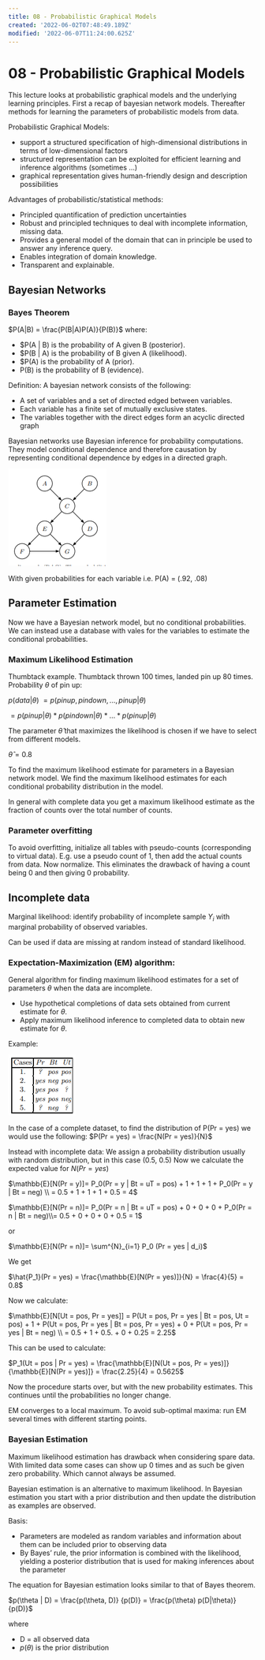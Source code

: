 ```yaml
---
title: 08 - Probabilistic Graphical Models
created: '2022-06-02T07:48:49.189Z'
modified: '2022-06-07T11:24:00.625Z'
---
```


# 08 - Probabilistic Graphical Models
This lecture looks at probabilistic graphical models and the underlying learning principles. First a recap of bayesian network models. Thereafter methods for learning the parameters of probabilistic models from data.

Probabilistic Graphical Models:
- support a structured specification of high-dimensional distributions in terms of low-dimensional factors
- structured representation can be exploited for efficient learning and inference algorithms (sometimes ...)
- graphical representation gives human-friendly design and description possibilities

Advantages of probabilistic/statistical methods:
- Principled quantification of prediction uncertainties
- Robust and principled techniques to deal with incomplete information, missing data. 
- Provides a general model of the domain that can in principle be used to answer any inference query.
- Enables integration of domain knowledge. 
- Transparent and explainable.

## Bayesian Networks

### Bayes Theorem
 $P(A|B) = \frac{P(B|A)P(A)}{P(B)}$
 where: 
 - $P(A | B) is the probability of A given B (posterior).
 - $P(B | A) is the probability of B given A (likelihood).
 - $P(A) is the probability of A (prior).
 - P(B) is the probability of B (evidence).

Definition: A bayesian network consists of the following:
- A set of variables and a set of directed edged between variables.
- Each variable has a finite set of mutually exclusive states.
- The variables together with the direct edges form an acyclic directed graph

Bayesian networks use Bayesian inference for probability computations. They model conditional dependence and therefore causation by representing conditional dependence by edges in a directed graph.

![](../attachments/bayesianex.png)

With given probabilities for each variable i.e. P(A) = (.92, .08)

## Parameter Estimation
Now we have a Bayesian network model, but no conditional probabilities. We can instead use a database with vales for the variables to estimate the conditional probabilities.

### Maximum Likelihood Estimation
Thumbtack example. Thumbtack thrown 100 times, landed pin up 80 times.
Probability $\theta$ of pin up:

$p(data| \theta )$ 
$= p(pin up, pin down,..., pin up| \theta )$
                 
 $= p(pin up| \theta )*p(pin down| \theta )*...*p(pin up| \theta )$

The parameter $\hat{\theta}$ that maximizes the likelihood is chosen if we have to select from different models.

$\hat{\theta} = 0.8$

To find the maximum likelihood estimate for parameters in a Bayesian network model. We find the maximum likelihood estimates for each conditional probability distribution in the model.

In general with complete data you get a maximum likelihood estimate as the fraction of counts over the total number of counts.

### Parameter overfitting
To avoid overfitting, initialize all tables with pseudo-counts (corresponding to virtual data). E.g. use a pseudo count of 1, then add the actual counts from data. Now normalize. This eliminates the drawback of having a count being 0 and then giving 0 probability.

## Incomplete data
Marginal likelihood: identify probability of incomplete sample $Y_i$ with marginal probability of observed variables.

Can be used if data are missing at random instead of standard likelihood.

### Expectation-Maximization (EM) algorithm:
General algorithm for finding maximum likelihood estimates for a set of parameters $\theta$ when the data are incomplete.
- Use hypothetical completions of data sets obtained from current estimate for $\theta$.
- Apply maximum likelihood inference to completed data to obtain new estimate for $\theta$.

Example:

![](../attachments/EMexam.png)

In the case of a complete dataset, to find the distribution of P(Pr = yes) we would use the following:
$P(Pr = yes) = \frac{N(Pr = yes)}{N}$

Instead with incomplete data:
We assign a probability distribution usually with random distribution, but in this case (0.5, 0.5)
Now we calculate the expected value for $N(Pr = yes)$

$\mathbb{E}[N(Pr = y)]= P_0(Pr = y | Bt = uT = pos) + 1 + 1 + 1 + P_0(Pr = y | Bt = neg) \\ = 0.5 + 1 + 1 + 1 + 0.5 = 4$

$\mathbb{E}[N(Pr = n)]= P_0(Pr = n | Bt = uT = pos) + 0 + 0 + 0 + P_0(Pr = n | Bt = neg)\\= 0.5 + 0 + 0 + 0 + 0.5 = 1$

or

$\mathbb{E}[N(Pr = n)]= \sum^{N}_{i=1} P_0 (Pr = yes | d_i)$

We get

$\hat{P_1}(Pr = yes) = \frac{\mathbb{E}[N(Pr = yes)]}{N} = \frac{4}{5} = 0.8$

Now we calculate:

$\mathbb{E}[N[Ut = pos, Pr = yes]] = P(Ut = pos, Pr = yes | Bt = pos, Ut = pos) + 1 + P(Ut = pos, Pr = yes | Bt = pos, Pr = yes) + 0 + P(Ut = pos, Pr = yes | Bt = neg) \\ = 0.5 + 1 + 0.5. + 0 + 0.25 = 2.25$

This can be used to calculate:

$P_1(Ut = pos | Pr = yes) = \frac{\mathbb{E}[N(Ut = pos, Pr = yes)]}{\mathbb{E}[N(Pr = yes)]} = \frac{2.25}{4} = 0.5625$

Now the procedure starts over, but with the new probability estimates. This continues until the probabilities no longer change.

EM converges to a local maximum. To avoid sub-optimal maxima: run EM several times with different starting points.


### Bayesian Estimation
Maximum likelihood estimation has drawback when considering spare data. With limited data some cases can show up 0 times and as such be given zero probability. Which cannot always be assumed.

Bayesian estimation is an alternative to maximum likelihood.
In Bayesian estimation you start with a prior distribution and then update the distribution as examples are observed.

Basis:
- Parameters are modeled as random variables and information about them can be included prior to observing data
- By Bayes’ rule, the prior information is combined with the likelihood, yielding a posterior distribution that is used for making inferences about the parameter

The equation for Bayesian estimation looks similar to that of Bayes theorem.

$p(\theta | D) = \frac{p(\theta, D)} {p(D)} = \frac{p(\theta) p(D|\theta)}{p(D)}$

where
- D = all observed data
- $p(\theta)$ is the prior distribution

